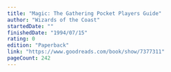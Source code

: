 ```yaml
---
title: "Magic: The Gathering Pocket Players Guide"
author: "Wizards of the Coast"
startedDate: ""
finishedDate: "1994/07/15"
rating: 0
edition: "Paperback"
link: "https://www.goodreads.com/book/show/7377311"
pageCount: 242
---
```




